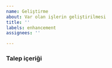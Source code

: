 ```yaml
---
name: Geliştirme
about: Var olan işlerin geliştirilmesi
title: ''
labels: enhancement
assignees: ''

---
```


### Talep içeriği
